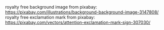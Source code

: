 royalty free background image from pixabay: https://pixabay.com/illustrations/background-background-image-3147808/
royalty free exclamation mark from pixabay: https://pixabay.com/vectors/attention-exclamation-mark-sign-307030/
